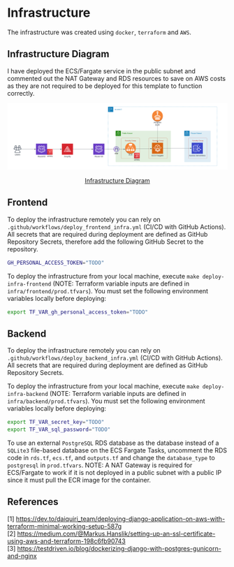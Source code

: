 # Infrastructure

The infrastructure was created using `docker`, `terraform` and `AWS`.

## Infrastructure Diagram

I have deployed the ECS/Fargate service in the public subnet and commented out the NAT Gateway and RDS resources to save on AWS costs as they are not required to be deployed for this template to function correctly.

![Infrastructure Diagram](../images/infrastructure-diagram.png)

<div style="text-align:center">
  <a href="https://lucid.app/lucidchart/35adafd2-37bd-4477-bb42-253264c65b92/edit?invitationId=inv_c0ca998c-fc75-436f-9ef0-fed2b64c29bb">Infrastructure Diagram</a>
</div>

## Frontend

To deploy the infrastructure remotely you can rely on `.github/workflows/deploy_frontend_infra.yml` (CI/CD with GitHub Actions). All secrets that are required during deployment are defined as GitHub Repository Secrets, therefore add the following GitHub Secret to the repository.

```bash
GH_PERSONAL_ACCESS_TOKEN="TODO"
```

To deploy the infrastructure from your local machine, execute `make deploy-infra-frontend` (NOTE: Terraform variable inputs are defined in `infra/frontend/prod.tfvars`). You must set the following environment variables locally before deploying:

```bash
export TF_VAR_gh_personal_access_token="TODO"
```

## Backend

To deploy the infrastructure remotely you can rely on `.github/workflows/deploy_backend_infra.yml` (CI/CD with GitHub Actions). All secrets that are required during deployment are defined as GitHub Repository Secrets.

To deploy the infrastructure from your local machine, execute `make deploy-infra-backend` (NOTE: Terraform variable inputs are defined in `infra/backend/prod.tfvars`). You must set the following environment variables locally before deploying:

```bash
export TF_VAR_secret_key="TODO"
export TF_VAR_sql_password="TODO"
```

To use an external `PostgreSQL` RDS database as the database instead of a `SQLite3` file-based database on the ECS Fargate Tasks, uncomment the RDS code in `rds.tf`, `ecs.tf`, and `outputs.tf` and change the `database_type` to `postgresql` in `prod.tfvars`. NOTE: A NAT Gateway is required for ECS/Fargate to work if it is not deployed in a public subnet with a public IP since it must pull the ECR image for the container.

## References

[1] https://dev.to/daiquiri_team/deploying-django-application-on-aws-with-terraform-minimal-working-setup-587g \
[2] https://medium.com/@Markus.Hanslik/setting-up-an-ssl-certificate-using-aws-and-terraform-198c6fb90743 \
[3] https://testdriven.io/blog/dockerizing-django-with-postgres-gunicorn-and-nginx
